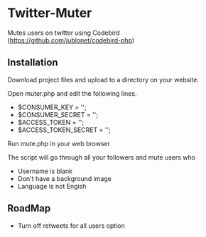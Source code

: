 # Twitter-Muter
Mutes users on twitter using Codebird (https://github.com/jublonet/codebird-php)

## Installation
Download project files and upload to a directory on your website.

Open muter.php and edit the following lines.

 - $CONSUMER_KEY = '';
 - $CONSUMER_SECRET = '';
 - $ACCESS_TOKEN = '';
 - $ACCESS_TOKEN_SECRET = '';
 
Run mute.php in your web browser

The script will go through all your followers and mute users who

 - Username is blank
 - Don't have a background image
 - Language is not Engish 

## RoadMap
- Turn off retweets for all users option
